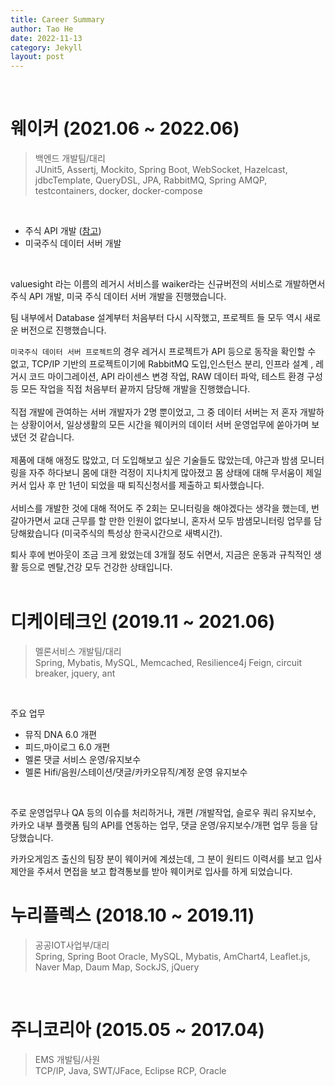 ```yaml
---
title: Career Summary
author: Tao He
date: 2022-11-13
category: Jekyll
layout: post
---
```

<br>


# 웨이커 (2021.06 \~ 2022.06)
> 백엔드 개발팀/대리<br>
> JUnit5, Assertj, Mockito, Spring Boot, WebSocket, Hazelcast, jdbcTemplate, QueryDSL, JPA, RabbitMQ, Spring AMQP, testcontainers, docker, docker-compose

<br>

- 주식 API 개발 ([참고](https://waiker.ai/stock?ric=AMZN.O))
- 미국주식 데이터 서버 개발

<br>

valuesight 라는 이름의 레거시 서비스를 waiker라는 신규버전의 서비스로 개발하면서 주식 API 개발, 미국 주식 데이터 서버 개발을 진행했습니다.<br>

팀 내부에서 Database 설계부터 처음부터 다시 시작했고, 프로젝트 들 모두 역시 새로운 버전으로 진행했습니다.<br>

`미국주식 데이터 서버 프로젝트`의 경우 레거시 프로젝트가 API 등으로 동작을 확인할 수 없고, TCP/IP 기반의 프로젝트이기에 RabbitMQ 도입,인스턴스 분리, 인프라 설계 , 레거시 코드 마이그레이션, API 라이센스 변경 작업, RAW 데이터 파악, 테스트 환경 구성 등 모든 작업을 직접 처음부터 끝까지 담당해 개발을 진행했습니다.<br>
<br>
직접 개발에 관여하는 서버 개발자가 2명 뿐이었고, 그 중 데이터 서버는 저 혼자 개발하는 상황이어서, 일상생활의 모든 시간을 웨이커의 데이터 서버 운영업무에 쏟아가며 보냈던 것 같습니다.<br>
<br>
제품에 대해 애정도 많았고, 더 도입해보고 싶은 기술들도 많았는데, 야근과 밤샘 모니터링을 자주 하다보니 몸에 대한 걱정이 지나치게 많아졌고 몸 상태에 대해 무서움이 제일 커서 입사 후 만 1년이 되었을 때 퇴직신청서를 제출하고 퇴사했습니다. <br>
<br>
서비스를 개발한 것에 대해 적어도 주 2회는 모니터링을 해야겠다는 생각을 했는데, 번갈아가면서 교대 근무를 할 만한 인원이 없다보니, 혼자서 모두 밤샘모니터링 업무를 담당해왔습니다 (미국주식의 특성상 한국시간으로 새벽시간).

퇴사 후에 번아웃이 조금 크게 왔었는데 3개월 정도 쉬면서, 지금은 운동과 규칙적인 생활 등으로 멘탈,건강 모두 건강한 상태입니다.<br>
<br>

# 디케이테크인 (2019.11 \~ 2021.06)
> 멜론서비스 개발팀/대리<br>
> Spring, Mybatis, MySQL, Memcached, Resilience4j Feign, circuit breaker, jquery, ant

<br>

주요 업무
- 뮤직 DNA 6.0 개편
- 피드,마이로그 6.0 개편
- 멜론 댓글 서비스 운영/유지보수 
- 멜론 Hifi/음원/스테이션/댓글/카카오뮤직/계정 운영 유지보수

<br>

주로 운영업무나 QA 등의 이슈를 처리하거나, 개편 /개발작업, 슬로우 쿼리 유지보수, 카카오 내부 플랫폼 팀의 API를 연동하는 업무, 댓글 운영/유지보수/개편 업무 등을 담당했습니다.

카카오게임즈 출신의 팀장 분이 웨이커에 계셨는데, 그 분이 원티드 이력서를 보고 입사제안을 주셔서 면접을 보고 합격통보를 받아 웨이커로 입사를 하게 되었습니다.


# 누리플렉스 (2018.10 \~ 2019.11)
> 공공IOT사업부/대리<br>
> Spring, Spring Boot Oracle, MySQL, Mybatis, AmChart4, Leaflet.js, Naver Map, Daum Map, SockJS, jQuery

<br>

# 주니코리아 (2015.05 \~ 2017.04)
> EMS 개발팀/사원<br>
> TCP/IP, Java, SWT/JFace, Eclipse RCP, Oracle